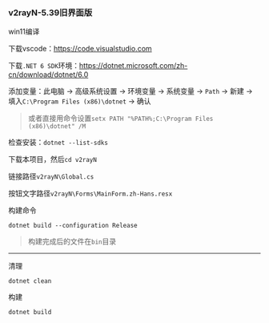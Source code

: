 ### v2rayN-5.39旧界面版

win11编译

下载vscode：https://code.visualstudio.com

下载`.NET 6 SDK`环境：https://dotnet.microsoft.com/zh-cn/download/dotnet/6.0

添加变量：此电脑 → 高级系统设置 → 环境变量 → 系统变量 → `Path` → 新建 → 填入`C:\Program Files (x86)\dotnet` → 确认

> 或者直接用命令设置`setx PATH "%PATH%;C:\Program Files (x86)\dotnet" /M`

检查安装：`dotnet --list-sdks`

下载本项目，然后`cd v2rayN`

链接路径`v2rayN\Global.cs`

按钮文字路径`v2rayN\Forms\MainForm.zh-Hans.resx`



构建命令
```
dotnet build --configuration Release
```

> 构建完成后的文件在`bin`目录

---


清理
```
dotnet clean
```
构建
```
dotnet build
```
